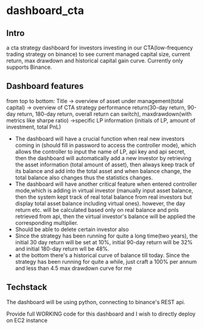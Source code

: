 # dashboard_cta
## Intro
a cta strategy dashboard for investors investing in our CTA(low-frequency trading strategy on binance) to see current managed capital size, current return, max drawdown and historical capital gain curve.
Currently only supports Binance.
## Dashboard features
from top to bottom:
Title -> overview of asset under management(total capital) -> overview of CTA strategy performance return(30-day return, 90-day return, 180-day return, overall return can switch), maxdrawdown(with metrics like sharpe ratio) ->specific LP information (initials of LP, amount of investment, total PnL)

- The dashboard will have a crucial function when real new investors coming in (should fill in password to access the controller mode), which allows the controller to input the name of LP, api key and api secret, then the dashboard will automatically add a new investor by retrieving the asset information (total amount of asset), then always keep track of its balance and add into the total asset and when balance change, the total balance also changes thus the statistics changes.
- The dashboard will have another critical feature when entered controller mode,which is adding in virtual investor (manually input asset balance, then the system kept track of real total balance from real investors but display total asset balance including virtual ones). however, the day return etc. will be calculated based only on real balance and pnls retrieved from api, then the virtual investor's balance will be applied the corresponding multiplier.
- Should be able to delete certain investor also
- Since the strategy has been running for quite a long time(two years), the initial 30 day return will be set at 10%, initial 90-day return will be 32% and initial 180-day return wll be 48%.
- at the bottom there's a historical curve of balance till today. Since the strategy has been running for quite a while, just craft a 100% per annum and less than 4.5 max drawdown curve for me 

## Techstack
The dashboard will be using python, connecting to binance's REST api.

Provide full WORKING code for this dashboard and I wish to directly deploy on EC2 instance
